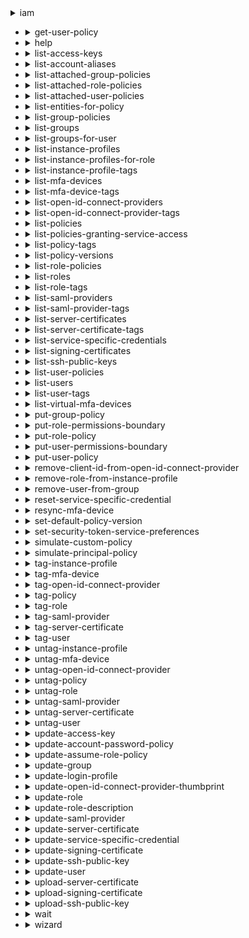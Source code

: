 <details>

<summary>
iam
</summary>

- <details><summary>add-client-id-to-open-id-connect-provider</summary>

  * --open-id-connect-provider-arn
  * --client-id
  * --cli-input-json
  * --cli-input-yaml
  * --generate-cli-skeleton


- <details><summary>add-role-to-instance-profile</summary>

  * --instance-profile-name
  * --role-name
  * --cli-input-json
  * --cli-input-yaml
  * --generate-cli-skeleton


- <details><summary>add-user-to-group</summary>

  * --group-name
  * --user-name
  * --cli-input-json
  * --cli-input-yaml
  * --generate-cli-skeleton


- <details><summary>attach-group-policy</summary>

  * --group-name
  * --policy-arn
  * --cli-input-json
  * --cli-input-yaml
  * --generate-cli-skeleton


- <details><summary>attach-role-policy</summary>

  * --role-name
  * --policy-arn
  * --cli-input-json
  * --cli-input-yaml
  * --generate-cli-skeleton


- <details><summary>attach-user-policy</summary>

  * --user-name
  * --policy-arn
  * --cli-input-json
  * --cli-input-yaml
  * --generate-cli-skeleton


- <details><summary>change-password</summary>

  * --old-password
  * --new-password
  * --cli-input-json
  * --cli-input-yaml
  * --generate-cli-skeleton


- <details><summary>create-access-key</summary>

  * --user-name
  * --cli-input-json
  * --cli-input-yaml
  * --generate-cli-skeleton


- <details><summary>create-account-alias</summary>

  * --account-alias
  * --cli-input-json
  * --cli-input-yaml
  * --generate-cli-skeleton


- <details><summary>create-group</summary>

  * --path
  * --group-name
  * --cli-input-json
  * --cli-input-yaml
  * --generate-cli-skeleton


- <details><summary>create-instance-profile</summary>

  * --instance-profile-name
  * --path
  * --tags
  * --cli-input-json
  * --cli-input-yaml
  * --generate-cli-skeleton


- <details><summary>create-login-profile</summary>

  * --user-name
  * --password
  * --password-reset-required
  * --no-password-reset-required
  * --cli-input-json
  * --cli-input-yaml
  * --generate-cli-skeleton


- <details><summary>create-open-id-connect-provider</summary>

  * --url
  * --client-id-list
  * --thumbprint-list
  * --tags
  * --cli-input-json
  * --cli-input-yaml
  * --generate-cli-skeleton


- <details><summary>create-policy</summary>

  * --policy-name
  * --path
  * --policy-document
  * --description
  * --tags
  * --cli-input-json
  * --cli-input-yaml
  * --generate-cli-skeleton


- <details><summary>create-policy-version</summary>

  * --policy-arn
  * --policy-document
  * --set-as-default
  * --no-set-as-default
  * --cli-input-json
  * --cli-input-yaml
  * --generate-cli-skeleton


- <details><summary>create-role</summary>

  * --path
  * --role-name
  * --assume-role-policy-document
  * --description
  * --max-session-duration
  * --permissions-boundary
  * --tags
  * --cli-input-json
  * --cli-input-yaml
  * --generate-cli-skeleton


- <details><summary>create-saml-provider</summary>

  * --saml-metadata-document
  * --name
  * --tags
  * --cli-input-json
  * --cli-input-yaml
  * --generate-cli-skeleton


- <details><summary>create-service-linked-role</summary>

  * --aws-service-name
  * --description
  * --custom-suffix
  * --cli-input-json
  * --cli-input-yaml
  * --generate-cli-skeleton


- <details><summary>create-service-specific-credential</summary>

  * --user-name
  * --service-name
  * --cli-input-json
  * --cli-input-yaml
  * --generate-cli-skeleton


- <details><summary>create-user</summary>

  * --path
  * --user-name
  * --permissions-boundary
  * --tags
  * --cli-input-json
  * --cli-input-yaml
  * --generate-cli-skeleton


- <details><summary>create-virtual-mfa-device</summary>

  * --path
  * --virtual-mfa-device-name
  * --tags
  * --outfile
  * --bootstrap-method


- <details><summary>deactivate-mfa-device</summary>

  * --user-name
  * --serial-number
  * --cli-input-json
  * --cli-input-yaml
  * --generate-cli-skeleton


- <details><summary>delete-access-key</summary>

  * --user-name
  * --access-key-id
  * --cli-input-json
  * --cli-input-yaml
  * --generate-cli-skeleton


- <details><summary>delete-account-alias</summary>

  * --account-alias
  * --cli-input-json
  * --cli-input-yaml
  * --generate-cli-skeleton


- <details><summary>delete-account-password-policy</summary>

  * --cli-input-json
  * --cli-input-yaml
  * --generate-cli-skeleton


- <details><summary>delete-group</summary>

  * --group-name
  * --cli-input-json
  * --cli-input-yaml
  * --generate-cli-skeleton


- <details><summary>delete-group-policy</summary>

  * --group-name
  * --policy-name
  * --cli-input-json
  * --cli-input-yaml
  * --generate-cli-skeleton


- <details><summary>delete-instance-profile</summary>

  * --instance-profile-name
  * --cli-input-json
  * --cli-input-yaml
  * --generate-cli-skeleton


- <details><summary>delete-login-profile</summary>

  * --user-name
  * --cli-input-json
  * --cli-input-yaml
  * --generate-cli-skeleton


- <details><summary>delete-open-id-connect-provider</summary>

  * --open-id-connect-provider-arn
  * --cli-input-json
  * --cli-input-yaml
  * --generate-cli-skeleton


- <details><summary>delete-policy</summary>

  * --policy-arn
  * --cli-input-json
  * --cli-input-yaml
  * --generate-cli-skeleton


- <details><summary>delete-policy-version</summary>

  * --policy-arn
  * --version-id
  * --cli-input-json
  * --cli-input-yaml
  * --generate-cli-skeleton


- <details><summary>delete-role</summary>

  * --role-name
  * --cli-input-json
  * --cli-input-yaml
  * --generate-cli-skeleton


- <details><summary>delete-role-permissions-boundary</summary>

  * --role-name
  * --cli-input-json
  * --cli-input-yaml
  * --generate-cli-skeleton


- <details><summary>delete-role-policy</summary>

  * --role-name
  * --policy-name
  * --cli-input-json
  * --cli-input-yaml
  * --generate-cli-skeleton


- <details><summary>delete-saml-provider</summary>

  * --saml-provider-arn
  * --cli-input-json
  * --cli-input-yaml
  * --generate-cli-skeleton


- <details><summary>delete-server-certificate</summary>

  * --server-certificate-name
  * --cli-input-json
  * --cli-input-yaml
  * --generate-cli-skeleton


- <details><summary>delete-service-linked-role</summary>

  * --role-name
  * --cli-input-json
  * --cli-input-yaml
  * --generate-cli-skeleton


- <details><summary>delete-service-specific-credential</summary>

  * --user-name
  * --service-specific-credential-id
  * --cli-input-json
  * --cli-input-yaml
  * --generate-cli-skeleton


- <details><summary>delete-signing-certificate</summary>

  * --user-name
  * --certificate-id
  * --cli-input-json
  * --cli-input-yaml
  * --generate-cli-skeleton


- <details><summary>delete-ssh-public-key</summary>

  * --user-name
  * --ssh-public-key-id
  * --cli-input-json
  * --cli-input-yaml
  * --generate-cli-skeleton


- <details><summary>delete-user</summary>

  * --user-name
  * --cli-input-json
  * --cli-input-yaml
  * --generate-cli-skeleton


- <details><summary>delete-user-permissions-boundary</summary>

  * --user-name
  * --cli-input-json
  * --cli-input-yaml
  * --generate-cli-skeleton


- <details><summary>delete-user-policy</summary>

  * --user-name
  * --policy-name
  * --cli-input-json
  * --cli-input-yaml
  * --generate-cli-skeleton


- <details><summary>delete-virtual-mfa-device</summary>

  * --serial-number
  * --cli-input-json
  * --cli-input-yaml
  * --generate-cli-skeleton


- <details><summary>detach-group-policy</summary>

  * --group-name
  * --policy-arn
  * --cli-input-json
  * --cli-input-yaml
  * --generate-cli-skeleton


- <details><summary>detach-role-policy</summary>

  * --role-name
  * --policy-arn
  * --cli-input-json
  * --cli-input-yaml
  * --generate-cli-skeleton


- <details><summary>detach-user-policy</summary>

  * --user-name
  * --policy-arn
  * --cli-input-json
  * --cli-input-yaml
  * --generate-cli-skeleton


- <details><summary>enable-mfa-device</summary>

  * --user-name
  * --serial-number
  * --authentication-code1
  * --authentication-code2
  * --cli-input-json
  * --cli-input-yaml
  * --generate-cli-skeleton


- <details><summary>generate-credential-report</summary>

  * --cli-input-json
  * --cli-input-yaml
  * --generate-cli-skeleton


- <details><summary>generate-organizations-access-report</summary>

  * --entity-path
  * --organizations-policy-id
  * --cli-input-json
  * --cli-input-yaml
  * --generate-cli-skeleton


- <details><summary>generate-service-last-accessed-details</summary>

  * --arn
  * --granularity
  * --cli-input-json
  * --cli-input-yaml
  * --generate-cli-skeleton


- <details><summary>get-access-key-last-used</summary>

  * --access-key-id
  * --cli-input-json
  * --cli-input-yaml
  * --generate-cli-skeleton


- <details><summary>get-account-authorization-details</summary>

  * --filter
  * --max-items
  * --cli-input-json
  * --cli-input-yaml
  * --starting-token
  * --page-size
  * --generate-cli-skeleton


- <details><summary>get-account-password-policy</summary>

  * --cli-input-json
  * --cli-input-yaml
  * --generate-cli-skeleton


- <details><summary>get-account-summary</summary>

  * --cli-input-json
  * --cli-input-yaml
  * --generate-cli-skeleton


- <details><summary>get-context-keys-for-custom-policy</summary>

  * --policy-input-list
  * --cli-input-json
  * --cli-input-yaml
  * --generate-cli-skeleton


- <details><summary>get-context-keys-for-principal-policy</summary>

  * --policy-source-arn
  * --policy-input-list
  * --cli-input-json
  * --cli-input-yaml
  * --generate-cli-skeleton


- <details><summary>get-credential-report</summary>

  * --cli-input-json
  * --cli-input-yaml
  * --generate-cli-skeleton


- <details><summary>get-group</summary>

  * --group-name
  * --max-items
  * --cli-input-json
  * --cli-input-yaml
  * --starting-token
  * --page-size
  * --generate-cli-skeleton


- <details><summary>get-group-policy</summary>

  * --group-name
  * --policy-name
  * --cli-input-json
  * --cli-input-yaml
  * --generate-cli-skeleton


- <details><summary>get-instance-profile</summary>

  * --instance-profile-name
  * --cli-input-json
  * --cli-input-yaml
  * --generate-cli-skeleton


- <details><summary>get-login-profile</summary>

  * --user-name
  * --cli-input-json
  * --cli-input-yaml
  * --generate-cli-skeleton


- <details><summary>get-open-id-connect-provider</summary>

  * --open-id-connect-provider-arn
  * --cli-input-json
  * --cli-input-yaml
  * --generate-cli-skeleton


- <details><summary>get-organizations-access-report</summary>

  * --job-id
  * --max-items
  * --marker
  * --sort-key
  * --cli-input-json
  * --cli-input-yaml
  * --generate-cli-skeleton


- <details><summary>get-policy</summary>

  * --policy-arn
  * --cli-input-json
  * --cli-input-yaml
  * --generate-cli-skeleton


- <details><summary>get-policy-version</summary>

  * --policy-arn
  * --version-id
  * --cli-input-json
  * --cli-input-yaml
  * --generate-cli-skeleton


- <details><summary>get-role</summary>

  * --role-name
  * --cli-input-json
  * --cli-input-yaml
  * --generate-cli-skeleton


- <details><summary>get-role-policy</summary>

  * --role-name
  * --policy-name
  * --cli-input-json
  * --cli-input-yaml
  * --generate-cli-skeleton


- <details><summary>get-saml-provider</summary>

  * --saml-provider-arn
  * --cli-input-json
  * --cli-input-yaml
  * --generate-cli-skeleton


- <details><summary>get-server-certificate</summary>

  * --server-certificate-name
  * --cli-input-json
  * --cli-input-yaml
  * --generate-cli-skeleton


- <details><summary>get-service-last-accessed-details</summary>

  * --job-id
  * --max-items
  * --marker
  * --cli-input-json
  * --cli-input-yaml
  * --generate-cli-skeleton


- <details><summary>get-service-last-accessed-details-with-entities</summary>

  * --job-id
  * --service-namespace
  * --max-items
  * --marker
  * --cli-input-json
  * --cli-input-yaml
  * --generate-cli-skeleton


- <details><summary>get-service-linked-role-deletion-status</summary>

  * --deletion-task-id
  * --cli-input-json
  * --cli-input-yaml
  * --generate-cli-skeleton


- <details><summary>get-ssh-public-key</summary>

  * --user-name
  * --ssh-public-key-id
  * --encoding
  * --cli-input-json
  * --cli-input-yaml
  * --generate-cli-skeleton


- <details><summary>get-user</summary><blockquote>

  * --user-name
  * --cli-input-json
  * --cli-input-yaml
  * --generate-cli-skeleton
```bash
aws iam get-user  
```
```json
{
  "User": {
    "Path": "/",
    "UserName": "yossi",
    "UserId": "H3QEKM7OYVSR7WK]8JMSLC",
    "Arn": "arn:aws:iam::3006870281094:user/yossi",
    "CreateDate": "2021-12-12T08:37:02+00:00"
  }
}
 
```
</blockquote></details>

- <details><summary>get-user-policy</summary>

  * --user-name
  * --policy-name
  * --cli-input-json
  * --cli-input-yaml
  * --generate-cli-skeleton


- <details><summary>help</summary>

  * 


- <details><summary>list-access-keys</summary>

  * --user-name
  * --max-items
  * --cli-input-json
  * --cli-input-yaml
  * --starting-token
  * --page-size
  * --generate-cli-skeleton


- <details><summary>list-account-aliases</summary>

  * --max-items
  * --cli-input-json
  * --cli-input-yaml
  * --starting-token
  * --page-size
  * --generate-cli-skeleton


- <details><summary>list-attached-group-policies</summary>

  * --group-name
  * --path-prefix
  * --max-items
  * --cli-input-json
  * --cli-input-yaml
  * --starting-token
  * --page-size
  * --generate-cli-skeleton


- <details><summary>list-attached-role-policies</summary>

  * --role-name
  * --path-prefix
  * --max-items
  * --cli-input-json
  * --cli-input-yaml
  * --starting-token
  * --page-size
  * --generate-cli-skeleton


- <details><summary>list-attached-user-policies</summary>

  * --user-name
  * --path-prefix
  * --max-items
  * --cli-input-json
  * --cli-input-yaml
  * --starting-token
  * --page-size
  * --generate-cli-skeleton


- <details><summary>list-entities-for-policy</summary>

  * --policy-arn
  * --entity-filter
  * --path-prefix
  * --policy-usage-filter
  * --max-items
  * --cli-input-json
  * --cli-input-yaml
  * --starting-token
  * --page-size
  * --generate-cli-skeleton


- <details><summary>list-group-policies</summary>

  * --group-name
  * --max-items
  * --cli-input-json
  * --cli-input-yaml
  * --starting-token
  * --page-size
  * --generate-cli-skeleton


- <details><summary>list-groups</summary>

  * --path-prefix
  * --max-items
  * --cli-input-json
  * --cli-input-yaml
  * --starting-token
  * --page-size
  * --generate-cli-skeleton


- <details><summary>list-groups-for-user</summary>

  * --user-name
  * --max-items
  * --cli-input-json
  * --cli-input-yaml
  * --starting-token
  * --page-size
  * --generate-cli-skeleton


- <details><summary>list-instance-profiles</summary>

  * --path-prefix
  * --max-items
  * --cli-input-json
  * --cli-input-yaml
  * --starting-token
  * --page-size
  * --generate-cli-skeleton


- <details><summary>list-instance-profiles-for-role</summary>

  * --role-name
  * --max-items
  * --cli-input-json
  * --cli-input-yaml
  * --starting-token
  * --page-size
  * --generate-cli-skeleton


- <details><summary>list-instance-profile-tags</summary>

  * --instance-profile-name
  * --marker
  * --max-items
  * --cli-input-json
  * --cli-input-yaml
  * --generate-cli-skeleton


- <details><summary>list-mfa-devices</summary>

  * --user-name
  * --max-items
  * --cli-input-json
  * --cli-input-yaml
  * --starting-token
  * --page-size
  * --generate-cli-skeleton


- <details><summary>list-mfa-device-tags</summary>

  * --serial-number
  * --marker
  * --max-items
  * --cli-input-json
  * --cli-input-yaml
  * --generate-cli-skeleton


- <details><summary>list-open-id-connect-providers</summary>

  * --cli-input-json
  * --cli-input-yaml
  * --generate-cli-skeleton


- <details><summary>list-open-id-connect-provider-tags</summary>

  * --open-id-connect-provider-arn
  * --marker
  * --max-items
  * --cli-input-json
  * --cli-input-yaml
  * --generate-cli-skeleton


- <details><summary>list-policies</summary>

  * --scope
  * --only-attached
  * --no-only-attached
  * --path-prefix
  * --policy-usage-filter
  * --max-items
  * --cli-input-json
  * --cli-input-yaml
  * --starting-token
  * --page-size
  * --generate-cli-skeleton


- <details><summary>list-policies-granting-service-access</summary>

  * --marker
  * --arn
  * --service-namespaces
  * --cli-input-json
  * --cli-input-yaml
  * --generate-cli-skeleton


- <details><summary>list-policy-tags</summary>

  * --policy-arn
  * --marker
  * --max-items
  * --cli-input-json
  * --cli-input-yaml
  * --generate-cli-skeleton


- <details><summary>list-policy-versions</summary>

  * --policy-arn
  * --max-items
  * --cli-input-json
  * --cli-input-yaml
  * --starting-token
  * --page-size
  * --generate-cli-skeleton


- <details><summary>list-role-policies</summary>

  * --role-name
  * --max-items
  * --cli-input-json
  * --cli-input-yaml
  * --starting-token
  * --page-size
  * --generate-cli-skeleton


- <details><summary>list-roles</summary>

  * --path-prefix
  * --max-items
  * --cli-input-json
  * --cli-input-yaml
  * --starting-token
  * --page-size
  * --generate-cli-skeleton


- <details><summary>list-role-tags</summary>

  * --role-name
  * --marker
  * --max-items
  * --cli-input-json
  * --cli-input-yaml
  * --generate-cli-skeleton


- <details><summary>list-saml-providers</summary>

  * --cli-input-json
  * --cli-input-yaml
  * --generate-cli-skeleton


- <details><summary>list-saml-provider-tags</summary>

  * --saml-provider-arn
  * --marker
  * --max-items
  * --cli-input-json
  * --cli-input-yaml
  * --generate-cli-skeleton


- <details><summary>list-server-certificates</summary>

  * --path-prefix
  * --max-items
  * --cli-input-json
  * --cli-input-yaml
  * --starting-token
  * --page-size
  * --generate-cli-skeleton


- <details><summary>list-server-certificate-tags</summary>

  * --server-certificate-name
  * --marker
  * --max-items
  * --cli-input-json
  * --cli-input-yaml
  * --generate-cli-skeleton


- <details><summary>list-service-specific-credentials</summary>

  * --user-name
  * --service-name
  * --cli-input-json
  * --cli-input-yaml
  * --generate-cli-skeleton


- <details><summary>list-signing-certificates</summary>

  * --user-name
  * --max-items
  * --cli-input-json
  * --cli-input-yaml
  * --starting-token
  * --page-size
  * --generate-cli-skeleton


- <details><summary>list-ssh-public-keys</summary>

  * --user-name
  * --max-items
  * --cli-input-json
  * --cli-input-yaml
  * --starting-token
  * --page-size
  * --generate-cli-skeleton


- <details><summary>list-user-policies</summary>

  * --user-name
  * --max-items
  * --cli-input-json
  * --cli-input-yaml
  * --starting-token
  * --page-size
  * --generate-cli-skeleton


- <details><summary>list-users</summary>

  * --path-prefix
  * --max-items
  * --cli-input-json
  * --cli-input-yaml
  * --starting-token
  * --page-size
  * --generate-cli-skeleton


- <details><summary>list-user-tags</summary>

  * --user-name
  * --max-items
  * --cli-input-json
  * --cli-input-yaml
  * --starting-token
  * --page-size
  * --generate-cli-skeleton


- <details><summary>list-virtual-mfa-devices</summary>

  * --assignment-status
  * --max-items
  * --cli-input-json
  * --cli-input-yaml
  * --starting-token
  * --page-size
  * --generate-cli-skeleton


- <details><summary>put-group-policy</summary>

  * --group-name
  * --policy-name
  * --policy-document
  * --cli-input-json
  * --cli-input-yaml
  * --generate-cli-skeleton


- <details><summary>put-role-permissions-boundary</summary>

  * --role-name
  * --permissions-boundary
  * --cli-input-json
  * --cli-input-yaml
  * --generate-cli-skeleton


- <details><summary>put-role-policy</summary>

  * --role-name
  * --policy-name
  * --policy-document
  * --cli-input-json
  * --cli-input-yaml
  * --generate-cli-skeleton


- <details><summary>put-user-permissions-boundary</summary>

  * --user-name
  * --permissions-boundary
  * --cli-input-json
  * --cli-input-yaml
  * --generate-cli-skeleton


- <details><summary>put-user-policy</summary>

  * --user-name
  * --policy-name
  * --policy-document
  * --cli-input-json
  * --cli-input-yaml
  * --generate-cli-skeleton


- <details><summary>remove-client-id-from-open-id-connect-provider</summary>

  * --open-id-connect-provider-arn
  * --client-id
  * --cli-input-json
  * --cli-input-yaml
  * --generate-cli-skeleton


- <details><summary>remove-role-from-instance-profile</summary>

  * --instance-profile-name
  * --role-name
  * --cli-input-json
  * --cli-input-yaml
  * --generate-cli-skeleton


- <details><summary>remove-user-from-group</summary>

  * --group-name
  * --user-name
  * --cli-input-json
  * --cli-input-yaml
  * --generate-cli-skeleton


- <details><summary>reset-service-specific-credential</summary>

  * --user-name
  * --service-specific-credential-id
  * --cli-input-json
  * --cli-input-yaml
  * --generate-cli-skeleton


- <details><summary>resync-mfa-device</summary>

  * --user-name
  * --serial-number
  * --authentication-code1
  * --authentication-code2
  * --cli-input-json
  * --cli-input-yaml
  * --generate-cli-skeleton


- <details><summary>set-default-policy-version</summary>

  * --policy-arn
  * --version-id
  * --cli-input-json
  * --cli-input-yaml
  * --generate-cli-skeleton


- <details><summary>set-security-token-service-preferences</summary>

  * --global-endpoint-token-version
  * --cli-input-json
  * --cli-input-yaml
  * --generate-cli-skeleton


- <details><summary>simulate-custom-policy</summary>

  * --policy-input-list
  * --permissions-boundary-policy-input-list
  * --action-names
  * --resource-arns
  * --resource-policy
  * --resource-owner
  * --caller-arn
  * --context-entries
  * --resource-handling-option
  * --max-items
  * --cli-input-json
  * --cli-input-yaml
  * --starting-token
  * --page-size
  * --generate-cli-skeleton


- <details><summary>simulate-principal-policy</summary>

  * --policy-source-arn
  * --policy-input-list
  * --permissions-boundary-policy-input-list
  * --action-names
  * --resource-arns
  * --resource-policy
  * --resource-owner
  * --caller-arn
  * --context-entries
  * --resource-handling-option
  * --max-items
  * --cli-input-json
  * --cli-input-yaml
  * --starting-token
  * --page-size
  * --generate-cli-skeleton


- <details><summary>tag-instance-profile</summary>

  * --instance-profile-name
  * --tags
  * --cli-input-json
  * --cli-input-yaml
  * --generate-cli-skeleton


- <details><summary>tag-mfa-device</summary>

  * --serial-number
  * --tags
  * --cli-input-json
  * --cli-input-yaml
  * --generate-cli-skeleton


- <details><summary>tag-open-id-connect-provider</summary>

  * --open-id-connect-provider-arn
  * --tags
  * --cli-input-json
  * --cli-input-yaml
  * --generate-cli-skeleton


- <details><summary>tag-policy</summary>

  * --policy-arn
  * --tags
  * --cli-input-json
  * --cli-input-yaml
  * --generate-cli-skeleton


- <details><summary>tag-role</summary>

  * --role-name
  * --tags
  * --cli-input-json
  * --cli-input-yaml
  * --generate-cli-skeleton


- <details><summary>tag-saml-provider</summary>

  * --saml-provider-arn
  * --tags
  * --cli-input-json
  * --cli-input-yaml
  * --generate-cli-skeleton


- <details><summary>tag-server-certificate</summary>

  * --server-certificate-name
  * --tags
  * --cli-input-json
  * --cli-input-yaml
  * --generate-cli-skeleton


- <details><summary>tag-user</summary>

  * --user-name
  * --tags
  * --cli-input-json
  * --cli-input-yaml
  * --generate-cli-skeleton


- <details><summary>untag-instance-profile</summary>

  * --instance-profile-name
  * --tag-keys
  * --cli-input-json
  * --cli-input-yaml
  * --generate-cli-skeleton


- <details><summary>untag-mfa-device</summary>

  * --serial-number
  * --tag-keys
  * --cli-input-json
  * --cli-input-yaml
  * --generate-cli-skeleton


- <details><summary>untag-open-id-connect-provider</summary>

  * --open-id-connect-provider-arn
  * --tag-keys
  * --cli-input-json
  * --cli-input-yaml
  * --generate-cli-skeleton


- <details><summary>untag-policy</summary>

  * --policy-arn
  * --tag-keys
  * --cli-input-json
  * --cli-input-yaml
  * --generate-cli-skeleton


- <details><summary>untag-role</summary>

  * --role-name
  * --tag-keys
  * --cli-input-json
  * --cli-input-yaml
  * --generate-cli-skeleton


- <details><summary>untag-saml-provider</summary>

  * --saml-provider-arn
  * --tag-keys
  * --cli-input-json
  * --cli-input-yaml
  * --generate-cli-skeleton


- <details><summary>untag-server-certificate</summary>

  * --server-certificate-name
  * --tag-keys
  * --cli-input-json
  * --cli-input-yaml
  * --generate-cli-skeleton


- <details><summary>untag-user</summary>

  * --user-name
  * --tag-keys
  * --cli-input-json
  * --cli-input-yaml
  * --generate-cli-skeleton


- <details><summary>update-access-key</summary>

  * --user-name
  * --access-key-id
  * --status
  * --cli-input-json
  * --cli-input-yaml
  * --generate-cli-skeleton


- <details><summary>update-account-password-policy</summary>

  * --minimum-password-length
  * --require-symbols
  * --no-require-symbols
  * --require-numbers
  * --no-require-numbers
  * --require-uppercase-characters
  * --no-require-uppercase-characters
  * --require-lowercase-characters
  * --no-require-lowercase-characters
  * --allow-users-to-change-password
  * --no-allow-users-to-change-password
  * --max-password-age
  * --password-reuse-prevention
  * --hard-expiry
  * --no-hard-expiry
  * --cli-input-json
  * --cli-input-yaml
  * --generate-cli-skeleton


- <details><summary>update-assume-role-policy</summary>

  * --role-name
  * --policy-document
  * --cli-input-json
  * --cli-input-yaml
  * --generate-cli-skeleton


- <details><summary>update-group</summary>

  * --group-name
  * --new-path
  * --new-group-name
  * --cli-input-json
  * --cli-input-yaml
  * --generate-cli-skeleton


- <details><summary>update-login-profile</summary>

  * --user-name
  * --password
  * --password-reset-required
  * --no-password-reset-required
  * --cli-input-json
  * --cli-input-yaml
  * --generate-cli-skeleton


- <details><summary>update-open-id-connect-provider-thumbprint</summary>

  * --open-id-connect-provider-arn
  * --thumbprint-list
  * --cli-input-json
  * --cli-input-yaml
  * --generate-cli-skeleton


- <details><summary>update-role</summary>

  * --role-name
  * --description
  * --max-session-duration
  * --cli-input-json
  * --cli-input-yaml
  * --generate-cli-skeleton


- <details><summary>update-role-description</summary>

  * --role-name
  * --description
  * --cli-input-json
  * --cli-input-yaml
  * --generate-cli-skeleton


- <details><summary>update-saml-provider</summary>

  * --saml-metadata-document
  * --saml-provider-arn
  * --cli-input-json
  * --cli-input-yaml
  * --generate-cli-skeleton


- <details><summary>update-server-certificate</summary>

  * --server-certificate-name
  * --new-path
  * --new-server-certificate-name
  * --cli-input-json
  * --cli-input-yaml
  * --generate-cli-skeleton


- <details><summary>update-service-specific-credential</summary>

  * --user-name
  * --service-specific-credential-id
  * --status
  * --cli-input-json
  * --cli-input-yaml
  * --generate-cli-skeleton


- <details><summary>update-signing-certificate</summary>

  * --user-name
  * --certificate-id
  * --status
  * --cli-input-json
  * --cli-input-yaml
  * --generate-cli-skeleton


- <details><summary>update-ssh-public-key</summary>

  * --user-name
  * --ssh-public-key-id
  * --status
  * --cli-input-json
  * --cli-input-yaml
  * --generate-cli-skeleton


- <details><summary>update-user</summary>

  * --user-name
  * --new-path
  * --new-user-name
  * --cli-input-json
  * --cli-input-yaml
  * --generate-cli-skeleton


- <details><summary>upload-server-certificate</summary>

  * --path
  * --server-certificate-name
  * --certificate-body
  * --private-key
  * --certificate-chain
  * --tags
  * --cli-input-json
  * --cli-input-yaml
  * --generate-cli-skeleton


- <details><summary>upload-signing-certificate</summary>

  * --user-name
  * --certificate-body
  * --cli-input-json
  * --cli-input-yaml
  * --generate-cli-skeleton


- <details><summary>upload-ssh-public-key</summary>

  * --user-name
  * --ssh-public-key-body
  * --cli-input-json
  * --cli-input-yaml
  * --generate-cli-skeleton


- <details><summary>wait</summary>

  * 


- <details><summary>wizard</summary>

  * 


</details>

